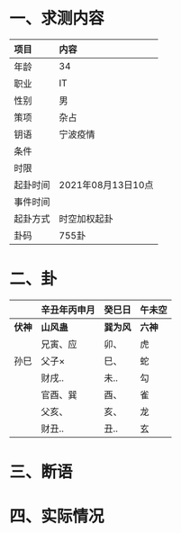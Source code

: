 # 一、求测内容
|项目|内容|
|:-|:-|
|年龄|34|
|职业|IT|
|性别|男|
|策项|杂占|
|钥语|宁波疫情|
|条件||
|时限||
|起卦时间|2021年08月13日10点|
|事件时间||
|起卦方式|时空加权起卦|
|卦码|755卦|

# 二、卦
||辛丑年丙申月|癸巳日|午未空|
|:-|:-|:-|:-|
|**伏神**|**山风蛊**|**巽为风**|**六神**|
||兄寅、应|卯、|虎|
|孙巳|父子×|巳、|蛇|
||财戌..|未..|勾|
||官酉、巽|酉、|雀|
||父亥、|亥、|龙|
||财丑..|丑..|玄|


# 三、断语

# 四、实际情况